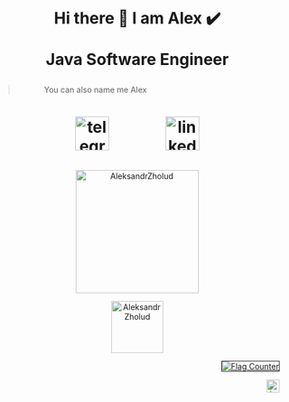 
<h1  align="center"> Hi there 👋 I am Alex ✔️






 
Java Software Engineer</h1>

> &nbsp; &nbsp; &nbsp; &nbsp; &nbsp; &nbsp; You can also name me Alex

<h1 align="center">
<!--[<img src='https://user-images.githubusercontent.com/29590727/136810720-64da59f6-f698-47f4-8ef0-e55847c9bb63.png' alt='github' height='40'>](https://github.com/AleksandrZholud)
-->

[<img src='https://user-images.githubusercontent.com/29590727/136810253-7a03d8e3-9e03-40b6-9c86-b6907c05e05c.png' alt='telegram' height='60'>](https://t.me/zh_Aleks)  &nbsp; &nbsp;&nbsp;&nbsp;&nbsp;&nbsp;&nbsp;&nbsp;&nbsp;&nbsp;&nbsp;&nbsp; [<img src='https://user-images.githubusercontent.com/29590727/136810588-a37eb007-9834-4a32-aacc-bab0b597e7a0.png' alt='linkedin' height='60'>](https://www.linkedin.com/in/aleksandrzholud)
</h1>


<p align="center"><img align="center" src="https://github-readme-streak-stats.herokuapp.com/?user=AleksandrZholud&theme=gotham" alt="AleksandrZholud"  height='218'/></p>

<p align="center"> <a href="https://github.com/ryo-ma/github-profile-trophy"><img src="https://github-profile-trophy.vercel.app/?username=AleksandrZholud&no-bg=true&no-frame=true&theme=tokyonight" alt="AleksandrZholud" height='92'/></a> </p>

<p align="right">
<a href="https://github.com/AleksandrZholud"><img src="https://s05.flagcounter.com/count2/2Q2S/bg_171729/txt_42B53A/border_FFFFFF/columns_1/maxflags_5/viewers_Views/labels_0/pageviews_0/flags_0/percent_1/" alt="Flag Counter" border="1"></a>
</p>
 
<p align="right"> <img src="https://komarev.com/ghpvc/?username=aleksandrzholud&color=12a367&style=flat-square&label=Count%20of%20views" alt="LxSasha" height='23'/> </p>


 <!--Window of statistic-->
<!--![GitHub stats](https://github-readme-stats.vercel.app/api?username=AleksandrZholud&show_icons=true)-->

 <!--All Statistics-->
<!--![GitHub metrics](https://metrics.lecoq.io/AleksandrZholud)-->


<!--
**AleksandrZholud/AleksandrZholud** is a ✨ _special_ ✨ repository because its `README.md` (this file) appears on your GitHub profile.

Here are some ideas to get you started:

- 🔭 I’m currently working on ...
- 🌱 I’m currently learning ...
- 👯 I’m looking to collaborate on ...
- 🤔 I’m looking for help with ...
- 💬 Ask me about ...
- 📫 How to reach me: ...
- 😄 Pronouns: ...
- ⚡️ Fun fact: ...
-->

